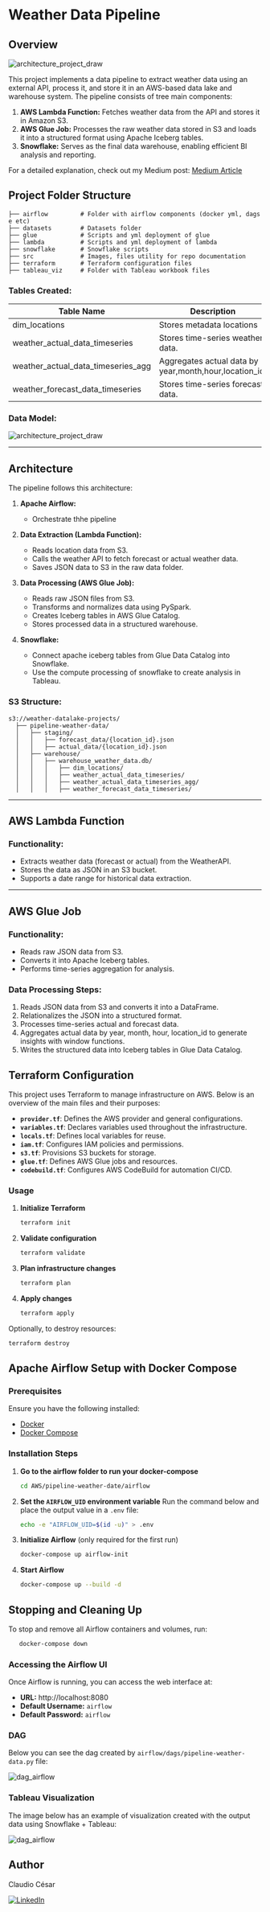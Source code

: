 # Weather Data Pipeline

## Overview
![architecture_project_draw](./src/architecture_draw.png)

This project implements a data pipeline to extract weather data using an external API, process it, and store it in an AWS-based data lake and warehouse system. The pipeline consists of tree main components:

1. **AWS Lambda Function:** Fetches weather data from the API and stores it in Amazon S3.
2. **AWS Glue Job:** Processes the raw weather data stored in S3 and loads it into a structured format using Apache Iceberg tables.
3. **Snowflake:** Serves as the final data warehouse, enabling efficient BI analysis and reporting.

For a detailed explanation, check out my Medium post: [Medium Article](https://medium.com/@claudiofilho22/end-to-end-data-engineering-project-using-aws-apache-iceberg-snowflake-90b76e7a1082)


## Project Folder Structure
```
├── airflow         # Folder with airflow components (docker yml, dags e etc)
├── datasets        # Datasets folder
├── glue            # Scripts and yml deployment of glue
├── lambda          # Scripts and yml deployment of lambda
├── snowflake       # Snowflake scripts
├── src             # Images, files utility for repo documentation
├── terraform       # Terraform configuration files
├── tableau_viz     # Folder with Tableau workbook files
```

### **Tables Created:**
| Table Name                          | Description                                                 |
|-------------------------------------|-------------------------------------------------------------|
| dim_locations                       | Stores metadata locations 
| weather_actual_data_timeseries      | Stores time-series weather data.                            |
| weather_actual_data_timeseries_agg  | Aggregates actual data by year,month,hour,location_id.      |
| weather_forecast_data_timeseries    | Stores time-series forecast data.                           |

### **Data Model:**
![architecture_project_draw](./src/data_model_weather_data.png)

---

## Architecture
The pipeline follows this architecture:

1. **Apache Airflow:**
    - Orchestrate thhe pipeline

2. **Data Extraction (Lambda Function):**
    - Reads location data from S3.
    - Calls the weather API to fetch forecast or actual weather data.
    - Saves JSON data to S3 in the raw data folder.

3. **Data Processing (AWS Glue Job):**
    - Reads raw JSON files from S3.
    - Transforms and normalizes data using PySpark.
    - Creates Iceberg tables in AWS Glue Catalog.
    - Stores processed data in a structured warehouse.

4. **Snowflake:**
    - Connect apache iceberg tables from Glue Data Catalog into Snowflake.
    - Use the compute processing of snowflake to create analysis in Tableau.  

### **S3 Structure:**
```plaintext
s3://weather-datalake-projects/
  ├── pipeline-weather-data/
  │   ├── staging/
  │   │   ├── forecast_data/{location_id}.json
  │   │   ├── actual_data/{location_id}.json
  │   ├── warehouse/
  │   │   ├── warehouse_weather_data.db/
  │   │   │   ├── dim_locations/
  │   │   │   ├── weather_actual_data_timeseries/
  │   │   │   ├── weather_actual_data_timeseries_agg/ 
  │   │   │   ├── weather_forecast_data_timeseries/  
```
---

## AWS Lambda Function

### **Functionality:**
- Extracts weather data (forecast or actual) from the WeatherAPI.
- Stores the data as JSON in an S3 bucket.
- Supports a date range for historical data extraction.

---

## AWS Glue Job

### **Functionality:**
- Reads raw JSON data from S3.
- Converts it into Apache Iceberg tables.
- Performs time-series aggregation for analysis.

### **Data Processing Steps:**
1. Reads JSON data from S3 and converts it into a DataFrame.
2. Relationalizes the JSON into a structured format.
3. Processes time-series actual and forecast data.
4. Aggregates actual data by year, month, hour, location_id to generate insights with window functions.
5. Writes the structured data into Iceberg tables in Glue Data Catalog.



## Terraform Configuration

This project uses Terraform to manage infrastructure on AWS. Below is an overview of the main files and their purposes:

- **`provider.tf`**: Defines the AWS provider and general configurations.  
- **`variables.tf`**: Declares variables used throughout the infrastructure.  
- **`locals.tf`**: Defines local variables for reuse.  
- **`iam.tf`**: Configures IAM policies and permissions.  
- **`s3.tf`**: Provisions S3 buckets for storage.  
- **`glue.tf`**: Defines AWS Glue jobs and resources.  
- **`codebuild.tf`**: Configures AWS CodeBuild for automation CI/CD.  

### Usage

1. **Initialize Terraform**  
   ```sh
   terraform init
   ```
2. **Validate configuration**  
   ```sh
   terraform validate
   ```
3. **Plan infrastructure changes**  
   ```sh
   terraform plan
   ```
4. **Apply changes**  
   ```sh
   terraform apply
   ```

Optionally, to destroy resources:  
```sh
terraform destroy
```


## Apache Airflow Setup with Docker Compose

### Prerequisites
Ensure you have the following installed:
- [Docker](https://docs.docker.com/get-docker/)
- [Docker Compose](https://docs.docker.com/compose/install/)

### Installation Steps

1. **Go to the airflow folder to run your docker-compose**
   ```sh
   cd AWS/pipeline-weather-date/airflow
   ```

2. **Set the `AIRFLOW_UID` environment variable**
   Run the command below and place the output value in a `.env` file:
   ```sh
   echo -e "AIRFLOW_UID=$(id -u)" > .env
   ```

3. **Initialize Airflow** (only required for the first run)
   ```sh
   docker-compose up airflow-init
   ```

4. **Start Airflow**
   ```sh
   docker-compose up --build -d
   ```

## Stopping and Cleaning Up

To stop and remove all Airflow containers and volumes, run:
```sh
   docker-compose down
```

### Accessing the Airflow UI
Once Airflow is running, you can access the web interface at:
- **URL:** http://localhost:8080
- **Default Username:** `airflow`
- **Default Password:** `airflow`

### DAG
Below you can see the dag created by `airflow/dags/pipeline-weather-data.py` file:


![dag_airflow](./src/dag_airflow.png)

### Tableau Visualization
The image below has an example of visualization created with the output data using Snowflake + Tableau:

![dag_airflow](./src/example_viz_tableau.png)

## Author
Claudio César

[![LinkedIn](https://img.shields.io/badge/LinkedIn-Profile-blue?logo=linkedin)](https://www.linkedin.com/in/claudio-c%C3%A9sar-506961164/)
